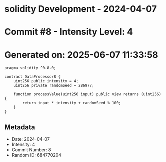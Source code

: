 ﻿# solidity Development - 2024-04-07
# Commit #8 - Intensity Level: 4
# Generated on: 2025-06-07 11:33:58
```solidity
pragma solidity ^0.8.0;

contract DataProcessor8 {
    uint256 public intensity = 4;
    uint256 private randomSeed = 286977;

    function processValue(uint256 input) public view returns (uint256) {
        return input * intensity + randomSeed % 100;
    }
}
```
## Metadata
- Date: 2024-04-07
- Intensity: 4
- Commit Number: 8
- Random ID: 684770204
